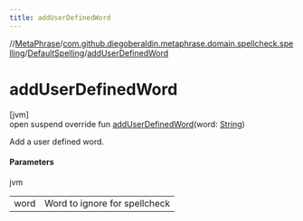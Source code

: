 ```yaml
---
title: addUserDefinedWord
---
```

//[MetaPhrase](../../../index.html)/[com.github.diegoberaldin.metaphrase.domain.spellcheck.spelling](../index.html)/[DefaultSpelling](index.html)/[addUserDefinedWord](add-user-defined-word.html)



# addUserDefinedWord



[jvm]\
open suspend override fun [addUserDefinedWord](add-user-defined-word.html)(word: [String](https://kotlinlang.org/api/latest/jvm/stdlib/kotlin/-string/index.html))



Add a user defined word.



#### Parameters


jvm

| | |
|---|---|
| word | Word to ignore for spellcheck |




